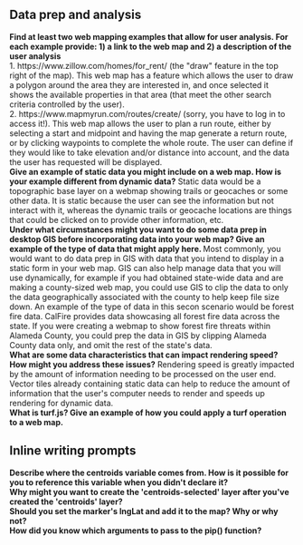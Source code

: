 <h2>Data prep and analysis</h2>
<b> Find at least two web mapping examples that allow for user analysis. For each example provide: 1) a link to the web map and 2) a description of the user analysis</b><br>
1. https://www.zillow.com/homes/for_rent/ (the "draw" feature in the top right of the map).  This web map has a feature which allows the user to draw a polygon around the area they are interested in, and once selected it shows the available properties in that area (that meet the other search criteria controlled by the user).<br>
2. https://www.mapmyrun.com/routes/create/ (sorry, you have to log in to access it!). This web map allows the user to plan a run route, either by selecting a start and midpoint and having the map generate a return route, or by clicking waypoints to complete the whole route. The user can define if they would like to take elevation and/or distance into account, and the data the user has requested will be displayed.<br>
<b>Give an example of static data you might include on a web map. How is your example different from dynamic data?</b>
Static data would be a topographic base layer on a webmap showing trails or geocaches or some other data. It is static because the user can see the information but not interact with it, whereas the dynamic trails or geocache locations are things that could be clicked on to provide other information, etc.
<br>
<b>Under what circumstances might you want to do some data prep in desktop GIS before incorporating data into your web map? Give an example of the type of data that might apply here. </b>
Most commonly, you would want to do data prep in GIS with data that you intend to display in a static form in your web map. GIS can also help manage data that you will use dynamically, for example if you had obtained state-wide data and are making a county-sized web map, you could use GIS to clip the data to only the data geographically associated with the county to help keep file size down. An example of the type of data in this secon scenario would be forest fire data. CalFire provides data showcasing all forest fire data across the state. If you were creating a webmap to show forest fire threats within Alameda County, you could prep the data in GIS by clipping Alameda County data only, and omit the rest of the state's data.
<br>
<b>What are some data characteristics that can impact rendering speed? How might you address these issues?</b>
Rendering speed is greatly impacted by the amount of information needing to be processed on the user end. Vector tiles already containing static data can help to reduce the amount of information that the user's computer needs to render and speeds up rendering for dynamic data.
<br>
<b>What is turf.js? Give an example of how you could apply a turf operation to a web map.</b
Turf.js is a geojson compatible geospatial analysis system which allows for various types of user analysis. An example of the turf operation is to measure a distance on the map (related to the MapMyRun answer above).
<br>
<h2>Inline writing prompts</h2>
<b>Describe where the centroids variable comes from. How is it possible for you to reference this variable when you didn't declare it?</b>

<br>
<b>Why might you want to create the 'centroids-selected' layer after you've created the 'centroids' layer?</b>

<br>
<b>Should you set the marker's lngLat and add it to the map? Why or why not?</b>

<br>
<b>How did you know which arguments to pass to the pip() function?</b>
